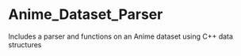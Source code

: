 # Anime_Dataset_Parser
Includes a parser and functions on an Anime dataset using C++ data structures
